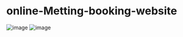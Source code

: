 # online-Metting-booking-website
![image](https://github.com/akshata1224/online-Metting-booking-website/assets/73269344/c1df1fed-8de3-41fc-a9d8-d17081ca2512)
![image](https://github.com/akshata1224/online-Metting-booking-website/assets/73269344/715a6f40-3eb0-43b3-830c-d4c0d9cf3b69)
